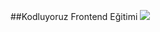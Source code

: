 ##Kodluyoruz Frontend Eğitimi
![](https://drive.google.com/file/d/1FPOYYGuALo-mFA9I9rIUNRGWR3Lw7sxC/view?usp=sharing)